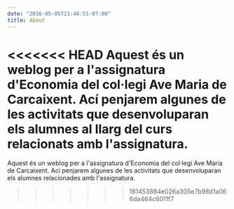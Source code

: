 ```yaml
---
date: "2016-05-05T21:48:51-07:00"
title: About
---
```


<<<<<<< HEAD
Aquest és un weblog per a l'assignatura d'Economia del col·legi Ave Maria de Carcaixent. Ací penjarem algunes de les activitats que desenvoluparan els alumnes al llarg del curs relacionats amb l'assignatura.
=======
Aquest és un weblog per a l'assignatura d'Economia del col·legi Ave Maria de Carcaixent. Ací penjarem algunes de les activitats que desenvoluparan els alumnes relacionades amb l'assignatura.
>>>>>>> 181453884e026a305e7b98d1a066da464c6011f7
